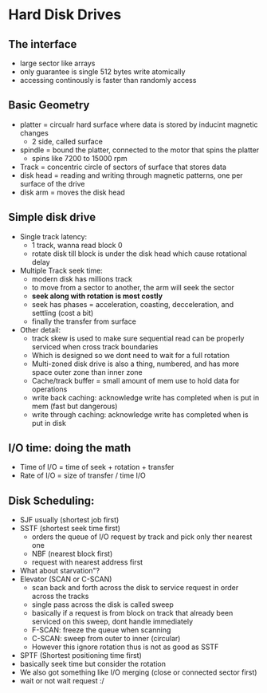 # Hard Disk Drives

## The interface
- large sector like arrays
- only guarantee is single 512 bytes write atomically 
- accessing continously is faster than randomly access

## Basic Geometry
- platter = circualr hard surface where data is stored by inducint magnetic changes
  - 2 side, called surface
- spindle = bound the platter, connected to the motor that spins the platter
  - spins like 7200 to 15000 rpm
- Track = concentric circle of sectors of surface that stores data
- disk head = reading and writing through magnetic patterns, one per surface of the drive
- disk arm = moves the disk head

## Simple disk drive
- Single track latency:
  - 1 track, wanna read block 0
  - rotate disk till block is under the disk head which cause rotational delay
- Multiple Track seek time:
  - modern disk has millions track
  - to move from a sector to another, the arm will seek the sector
  - **seek along with rotation is most costly**
  - seek has phases = acceleration, coasting, decceleration, and settling (cost a bit)
  - finally the transfer from surface
- Other detail:
  - track skew is used to make sure sequential read can be properly serviced when cross track boundaries
  - Which is designed so we dont need to wait for a full rotation
  - Multi-zoned disk drive is also a thing, numbered, and has more space outer zone than inner zone
  - Cache/track buffer = small amount of mem use to hold data for operations 
  - write back caching: acknowledge write has completed when is put in mem (fast but dangerous)
  - write through caching: acknowledge write has completed when is put in disk

## I/O time: doing the math
- Time of I/O = time of seek + rotation + transfer
- Rate of I/O = size of transfer / time I/O

## Disk Scheduling:
- SJF usually (shortest job first)
- SSTF (shortest seek time first)
  - orders the queue of I/O request by track and pick only ther nearest one 
  - NBF (nearest block first)
  - request with nearest address first
- What about starvation"?
- Elevator (SCAN or C-SCAN)
  - scan back and forth across the disk to service request in order across the tracks
  - single pass across the disk is called sweep
  - basically if a request is from block on track that already been serviced on this sweep, dont handle immediately
  - F-SCAN: freeze the queue when scanning
  - C-SCAN: sweep from outer to inner (circular)
  - However this ignore rotation thus is not as good as SSTF
- SPTF (Shortest positioning time first)
- basically seek time but consider the rotation
- We also got something like I/O merging (close or connected sector first)
- wait or not wait request :/